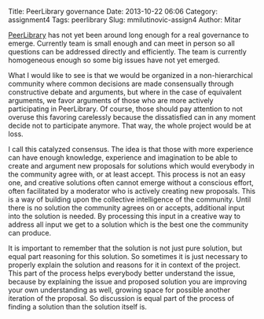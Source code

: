 Title: PeerLibrary governance
Date: 2013-10-22 06:06
Category: assignment4
Tags: peerlibrary
Slug: mmilutinovic-assign4
Author: Mitar

[PeerLibrary](http://peerlibrary.org) has not yet been around long enough for a
real governance to emerge. Currently team is small enough and can meet in
person so all questions can be addressed directly and efficiently. The team is
currently homogeneous enough so some big issues have not yet emerged.

What I would like to see is that we would be organized in a non-hierarchical
community where common decisions are made consensually through constructive
debate and arguments, but where in the case of equivalent arguments, we favor
arguments of those who are more actively participating in PeerLibrary. Of
course, those should pay attention to not overuse this favoring carelessly
because the dissatisfied can in any moment decide not to participate anymore.
That way, the whole project would be at loss.

I call this catalyzed consensus. The idea is that those with more experience
can have enough knowledge, experience and imagination to be able to create and
argument new proposals for solutions which would everybody in the community
agree with, or at least accept. This process is not an easy one, and creative
solutions often cannot emerge without a conscious effort, often facilitated by
a moderator who is actively creating new proposals. This is a way of building
upon the collective intelligence of the community. Until there is no solution
the community agrees on or accepts, additional input into the solution is
needed. By processing this input in a creative way to address all input we get
to a solution which is the best one the community can produce.

It is important to remember that the solution is not just pure solution, but
equal part reasoning for this solution. So sometimes it is just necessary to
properly explain the solution and reasons for it in context of the project.
This part of the process helps everybody better understand the issue, because
by explaining the issue and proposed solution you are improving your own
understanding as well, growing space for possible another iteration of the
proposal. So discussion is equal part of the process of finding a solution than
the solution itself is.
